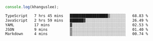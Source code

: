 ```js
console.log(khanguslee);
```

<!--START_SECTION:waka-->

```txt
TypeScript   7 hrs 45 mins   █████████████████▒░░░░░░░   68.83 %
JavaScript   2 hrs 59 mins   ██████▓░░░░░░░░░░░░░░░░░░   26.49 %
YAML         17 mins         ▓░░░░░░░░░░░░░░░░░░░░░░░░   02.53 %
JSON         9 mins          ▒░░░░░░░░░░░░░░░░░░░░░░░░   01.40 %
Markdown     4 mins          ▒░░░░░░░░░░░░░░░░░░░░░░░░   00.74 %
```

<!--END_SECTION:waka-->

<!--
**khanguslee/khanguslee** is a ✨ _special_ ✨ repository because its `README.md` (this file) appears on your GitHub profile.

Here are some ideas to get you started:

- 🔭 I’m currently working on ...
- 🌱 I’m currently learning ...
- 👯 I’m looking to collaborate on ...
- 🤔 I’m looking for help with ...
- 💬 Ask me about ...
- 📫 How to reach me: ...
- 😄 Pronouns: ...
- ⚡ Fun fact: ...
-->
